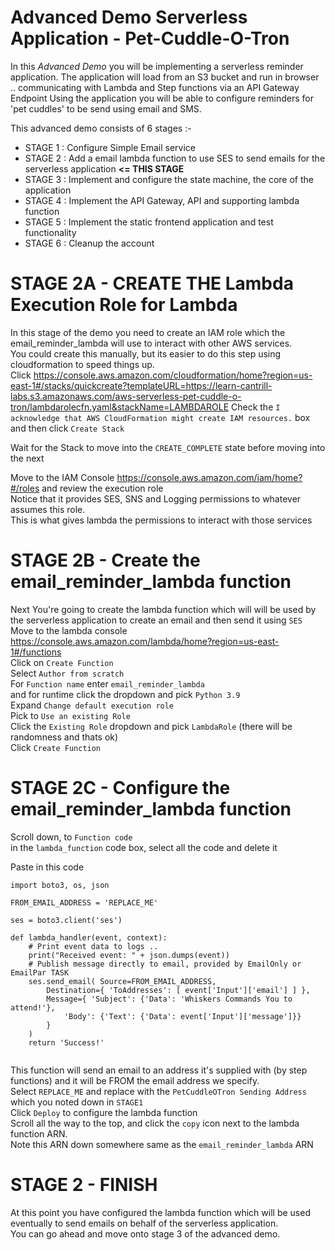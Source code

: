 # Advanced Demo Serverless Application - Pet-Cuddle-O-Tron

In this _Advanced Demo_ you will be implementing a serverless reminder application.
The application will load from an S3 bucket and run in browser
.. communicating with Lambda and Step functions via an API Gateway Endpoint
Using the application you will be able to configure reminders for 'pet cuddles' to be send using email and SMS.

This advanced demo consists of 6 stages :-

- STAGE 1 : Configure Simple Email service 
- STAGE 2 : Add a email lambda function to use SES to send emails for the serverless application **<= THIS STAGE**
- STAGE 3 : Implement and configure the state machine, the core of the application
- STAGE 4 : Implement the API Gateway, API and supporting lambda function
- STAGE 5 : Implement the static frontend application and test functionality
- STAGE 6 : Cleanup the account

# STAGE 2A - CREATE THE Lambda Execution Role for Lambda

In this stage of the demo you need to create an IAM role which the email_reminder_lambda will use to interact with other AWS services.  
You could create this manually, but its easier to do this step using cloudformation to speed things up.  
Click https://console.aws.amazon.com/cloudformation/home?region=us-east-1#/stacks/quickcreate?templateURL=https://learn-cantrill-labs.s3.amazonaws.com/aws-serverless-pet-cuddle-o-tron/lambdarolecfn.yaml&stackName=LAMBDAROLE 
Check the `I acknowledge that AWS CloudFormation might create IAM resources.` box and then click `Create Stack`    

Wait for the Stack to move into the `CREATE_COMPLETE` state before moving into the next  

Move to the IAM Console https://console.aws.amazon.com/iam/home?#/roles and review the execution role  
Notice that it provides SES, SNS and Logging permissions to whatever assumes this role.    
This is what gives lambda the permissions to interact with those services    


# STAGE 2B - Create the email_reminder_lambda function

Next You're going to create the lambda function which will will be used by the serverless application to create an email and then send it using `SES`  
Move to the lambda console https://console.aws.amazon.com/lambda/home?region=us-east-1#/functions  
Click on `Create Function`  
Select `Author from scratch`  
For `Function name` enter `email_reminder_lambda`  
and for runtime click the dropdown and pick `Python 3.9`  
Expand `Change default execution role`  
Pick to `Use an existing Role`  
Click the `Existing Role` dropdown and pick `LambdaRole` (there will be randomness and thats ok)  
Click `Create Function`  

# STAGE 2C - Configure the email_reminder_lambda function

Scroll down, to `Function code`  
in the `lambda_function` code box, select all the code and delete it  

Paste in this code

```
import boto3, os, json

FROM_EMAIL_ADDRESS = 'REPLACE_ME'

ses = boto3.client('ses')

def lambda_handler(event, context):
    # Print event data to logs .. 
    print("Received event: " + json.dumps(event))
    # Publish message directly to email, provided by EmailOnly or EmailPar TASK
    ses.send_email( Source=FROM_EMAIL_ADDRESS,
        Destination={ 'ToAddresses': [ event['Input']['email'] ] }, 
        Message={ 'Subject': {'Data': 'Whiskers Commands You to attend!'},
            'Body': {'Text': {'Data': event['Input']['message']}}
        }
    )
    return 'Success!'
  
```

This function will send an email to an address it's supplied with (by step functions) and it will be FROM the email address we specify.    
Select `REPLACE_ME` and replace with the `PetCuddleOTron Sending Address` which you noted down in `STAGE1`    
Click `Deploy` to configure the lambda function    
Scroll all the way to the top, and click the `copy` icon next to the lambda function ARN.  
Note this ARN down somewhere same as the `email_reminder_lambda` ARN    

# STAGE 2 - FINISH   

At this point you have configured the lambda function which will be used eventually to send emails on behalf of the serverless application.    
You can go ahead and move onto stage 3 of the advanced demo.   
